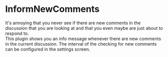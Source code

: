 InformNewComments
=================

It's annoying that you never see if there are new comments in the discussion that you are looking at and that you even maybe are just about to respond to.   
This plugin shows you an info message whenever there are new comments in the current discussion. The interval of the checking for new comments can be configured in the settings screen.  
